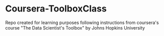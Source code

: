 # Coursera-ToolboxClass
Repo created for learning purposes following instructions from coursera's course "The Data Scientist's Toolbox" by Johns Hopkins University
